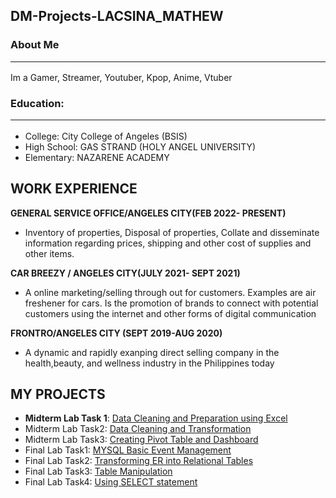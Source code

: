 ## DM-Projects-LACSINA_MATHEW <br>
### About Me<hr>
Im a Gamer, Streamer, Youtuber, Kpop, Anime, Vtuber
### Education:<hr>
- College: City College of Angeles (BSIS)
- High School: GAS STRAND (HOLY ANGEL UNIVERSITY)
- Elementary: NAZARENE ACADEMY

## WORK EXPERIENCE
**GENERAL SERVICE OFFICE/ANGELES CITY(FEB 2022- PRESENT)**
- Inventory of properties, Disposal of properties, Collate and disseminate information regarding prices, shipping and other cost of supplies and other items.

**CAR BREEZY / ANGELES CITY(JULY 2021- SEPT 2021)**
- A online marketing/selling through out for customers. Examples are air freshener for cars. Is the promotion of brands to connect with potential customers using the internet and other forms of digital communication

**FRONTRO/ANGELES CITY (SEPT 2019-AUG 2020)**
- A dynamic and rapidly exanping direct selling company in the health,beauty, and wellness industry in the Philippines today

## MY PROJECTS
- **Midterm Lab Task 1**: [Data Cleaning and Preparation using Excel](https://github.com/Mathewski77/EDM-Portfolio_Mathew/tree/main/Midterm%20Task%201)
- Midterm Lab Task2: <a href=https://github.com/Mathewski77/EDM-Portfolio_Mathew/tree/main/Midterm%20task%202> Data Cleaning and Transformation </a>
- Midterm Lab Task3: <a href=https://github.com/Mathewski77/EDM-Portfolio_Mathew/tree/main/Midterm%20Task%203> Creating Pivot Table and Dashboard </a>
- Final Lab Task1: <a href=https://github.com/Mathewski77/EDM-Portfolio_Mathew/tree/main/FINAL%20TASK%201> MYSQL Basic Event Management </a>
- Final Lab Task2: <a href=https://github.com/Mathewski77/EDM-Portfolio_Mathew/tree/main/FINAL%20TASK%202> Transforming ER into Relational Tables </a>
- Final Lab Task3: <a href=https://github.com/Mathewski77/EDM-Portfolio_Mathew/tree/main/FINAL%20TASK%203> Table Manipulation </a>
- Final Lab Task4: <a href=https://github.com/Mathewski77/EDM-Portfolio_Mathew/tree/main/FINAL%20TASK%204> Using SELECT statement </a>
